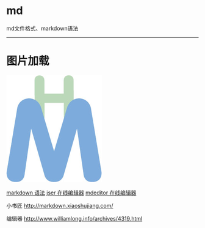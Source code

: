 # md
md文件格式、markdown语法

<hr />

# 图片加载
![Image text](img/mahua-logo.jpg)

<a href="http://www.appinn.com/markdown/">markdown 语法</a>
<a href="http://mahua.jser.me/">jser 在线编辑器</a>
<a href="https://www.zybuluo.com/mdeditor">mdeditor 在线编辑器</a>

小书匠
http://markdown.xiaoshujiang.com/

编辑器
http://www.williamlong.info/archives/4319.html